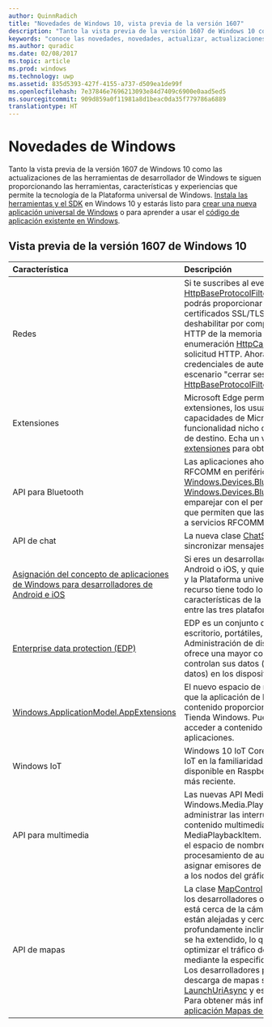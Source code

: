 ```yaml
---
author: QuinnRadich
title: "Novedades de Windows 10, vista previa de la versión 1607"
description: "Tanto la vista previa de la versión 1607 de Windows 10 como las nuevas herramientas para desarrolladores te proporcionan las herramientas, características y experiencias que ofrece la tecnología de la nueva Plataforma universal de Windows."
keywords: "conoce las novedades, novedades, actualizar, actualizaciones, características, nuevo, Windows 10, vista previa de 1607"
ms.author: quradic
ms.date: 02/08/2017
ms.topic: article
ms.prod: windows
ms.technology: uwp
ms.assetid: 835d5393-427f-4155-a737-d509ea1de99f
ms.openlocfilehash: 7e37846e7696213093e84d7409c6900e0aad5ed5
ms.sourcegitcommit: 909d859a0f11981a8d1beac0da35f779786a6889
translationtype: HT
---
```

# <a name="whats-new-in-windows"></a>Novedades de Windows

Tanto la vista previa de la versión 1607 de Windows 10 como las actualizaciones de las herramientas de desarrollador de Windows te siguen proporcionando las herramientas, características y experiencias que permite la tecnología de la Plataforma universal de Windows. [Instala las herramientas y el SDK](http://go.microsoft.com/fwlink/?LinkId=821431) en Windows 10 y estarás listo para [crear una nueva aplicación universal de Windows](https://msdn.microsoft.com/library/windows/apps/bg124288) o para aprender a usar el [código de aplicación existente en Windows](https://msdn.microsoft.com/library/windows/apps/mt238321).

## <a name="windows-10-version-1607-preview"></a>Vista previa de la versión 1607 de Windows 10

Característica | Descripción
 :---- | :----
Redes | Si te suscribes al evento [HttpBaseProtocolFilter.ServerCustomValidationRequest](https://msdn.microsoft.com/library/windows/apps/windows.web.http.filters.httpbaseprotocolfilter.aspx#_blank), podrás proporcionar tu validación personalizada de certificados SSL/TLS de servidor. También puedes deshabilitar por completo la lectura de las respuestas HTTP de la memoria caché si especificas el valor de enumeración [HttpCacheReadBehavior.NoCache](https://msdn.microsoft.com/library/windows/apps/windows.web.http.filters.httpcachereadbehavior.aspx#_blank) en una solicitud HTTP. Ahora es posible borrar las credenciales de autenticación para habilitar un escenario "cerrar sesión" al llamar al método [HttpBaseProtocolFilter.ClearAuthenticationCache](https://msdn.microsoft.com/library/windows/apps/windows.web.http.filters.httpbaseprotocolfilter.aspx#_blank).
Extensiones | Microsoft Edge permite ahora usar extensiones. Con las extensiones, los usuarios pueden ampliar las capacidades de Microsoft Edge, lo que proporciona una funcionalidad nicho que es importante para el público de destino. Echa un vistazo a la [documentación de las extensiones](https://developer.microsoft.com/microsoft-edge/platform/documentation/extensions/#_blank) para obtener más información.
API para Bluetooth | Las aplicaciones ahora pueden acceder a servicios RFCOMM en periféricos Bluetooth remotos a través de [Windows.Devices.Bluetooth y Windows.Devices.Bluetooth.Rfcomm](https://msdn.microsoft.com/library/windows/apps/windows.devices.bluetooth.aspx#_blank) sin tener que emparejar con el periférico. Existen nuevos métodos que permiten que las aplicaciones busquen y accedan a servicios RFCOMM en dispositivos no emparejados.
API de chat | La nueva clase [ChatSyncManager](https://msdn.microsoft.com/library/windows/apps/mt414181.aspx#_blank) te permite sincronizar mensajes de textos desde y en la nube.
[Asignación del concepto de aplicaciones de Windows para desarrolladores de Android e iOS](https://msdn.microsoft.com/windows/uwp/porting/android-ios-uwp-map#_blank) | Si eres un desarrollador con conocimientos o código de Android o iOS, y quieres hacer el cambio a Windows 10 y la Plataforma universal de Windows (UWP), este recurso tiene todo lo que necesitas para asignar características de la plataforma, y tus conocimientos, entre las tres plataformas.
[Enterprise data protection (EDP)](https://msdn.microsoft.com/windows/uwp/enterprise/wip-hub) | EDP es un conjunto de características en equipos de escritorio, portátiles, tabletas y teléfonos para Administración de dispositivos móviles (MDM). EDP ofrece una mayor control empresarial sobre cómo se controlan sus datos (archivos de empresa y BLOB de datos) en los dispositivos que administra la empresa.
[Windows.ApplicationModel.AppExtensions](https://msdn.microsoft.com/library/windows/apps/windows.applicationmodel.appextensions.aspx#_blank) | El nuevo espacio de nombres AppExtensions permite que la aplicación de la Tienda Windows hospede contenido proporcionado por otras aplicaciones de la Tienda Windows. Puedes descubrir, enumerar y acceder a contenido de solo lectura de esas aplicaciones.
Windows IoT | Windows 10 IoT Core te permite crear aplicaciones de IoT en la familiaridad de Windows y ahora está disponible en Raspberry Pi 3, el panel de Raspberry Pi más reciente.
API para multimedia | Las nuevas API MediaBreak en el espacio de nombres Windows.Media.Playback permiten programar y administrar las interrupciones multimedia al reproducir contenido multimedia con MediaSource y MediaPlaybackItem. Las nuevas API de AudioGraph en el espacio de nombres Windows.Media.Audio agregan procesamiento de audio espacial que te permite asignar emisores de posición 3D y agentes de escucha a los nodos del gráfico de audio.
API de mapas | La clase [MapControl](https://msdn.microsoft.com/library/windows/apps/windows.ui.xaml.controls.maps.mapcontrol.aspx#_blank) se ha mejorado para permitir que los desarrolladores obtengan una región visible que está cerca de la cámara, excluidas las regiones que están alejadas y cerca del horizonte en una vista profundamente inclinada. La clase [MapLocationFinder](https://msdn.microsoft.com/library/windows/apps/windows.services.maps.maplocationfinder.aspx#_blank) se ha extendido, lo que permite a los desarrolladores optimizar el tráfico de red con geocodificación inversa mediante la especificación de una precisión deseada. Los desarrolladores pueden ahora aprovecharse de la descarga de mapas sin conexión con el método [LaunchUriAsync](https://msdn.microsoft.com/library/windows/apps/hh701480.aspx#_blank) y especificando la latitud y longitud. Para obtener más información, consulta [Iniciar la aplicación Mapas de Windows](https://msdn.microsoft.com/windows/uwp/launch-resume/launch-maps-app#_blank).
